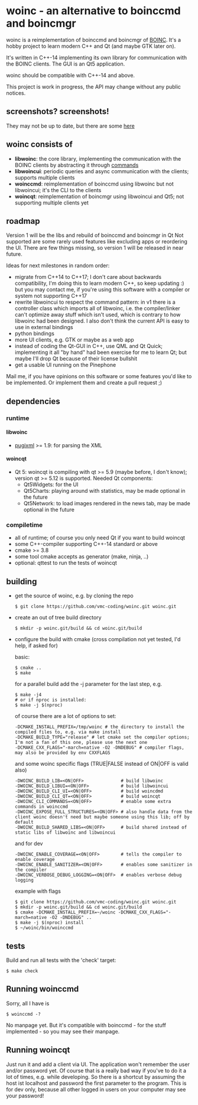 # woinc - an alternative to boinccmd and boincmgr

woinc is a reimplementation of boinccmd and boincmgr of [BOINC](https://boinc.berkeley.edu/). It's a hobby project to learn modern C++ and Qt (and maybe GTK later on).

It's written in C++-14 implementing its own library for communication with the BOINC clients. The GUI is an Qt5 application.

woinc should be compatible with C++-14 and above.

This project is work in progress, the API may change without any public notices.

## screenshots? screenshots!

They may not be up to date, but there are some [here](http://83.169.22.26/woinc/)

## woinc consists of

- **libwoinc**: the core library, implementing the communication with the BOINC clients by abstracting it through [commands](https://en.wikipedia.org/wiki/Command_pattern)
- **libwoincui**: periodic queries and async communication with the clients; supports multiple clients
- **woinccmd**: reimplementation of boinccmd using libwoinc but not libwoincui; it's the CLI to the clients
- **woincqt**: reimplementation of boincmgr using libwoincui and Qt5; not supporting multiple clients yet

## roadmap

Version 1 will be the libs and rebuild of boinccmd and boincmgr in Qt
Not supported are some rarely used features like excluding apps or reordering the UI.
There are few things missing, so version 1 will be released in near future.

Ideas for next milestones in random order:
- migrate from C++14 to C++17; I don't care about backwards compatibility, I'm doing this to learn modern C++, so keep updating :)
  but you may contact me, if you're using this software with a compiler or system not supporting C++17
- rewrite libwoincui to respect the command pattern:
  in v1 there is a controller class which imports all of libwoinc,
  i.e. the compiler/linker can't optimize away stuff which isn't used,
  which is contrary to how libwoinc had been designed.
  I also don't think the current API is easy to use in external bindings
- python bindings
- more UI clients, e.g. GTK or maybe as a web app
- instead of coding the Qt-GUI in C++, use QML and Qt Quick; implementing it all "by hand" had been exercise for me to learn Qt; but maybe I'll drop Qt because of their license bullshit
- get a usable UI running on the Pinephone

Mail me, if you have opinions on this software or some features you'd like to be implemented.
Or implement them and create a pull request ;)

## dependencies

### runtime

#### libwoinc
- [pugixml](https://pugixml.org/) >= 1.9: for parsing the XML

#### woincqt
- Qt 5: woincqt is compiling with qt >= 5.9 (maybe before, I don't know); version qt >= 5.12 is supported. Needed Qt components:
    - Qt5Widgets: for the UI
    - Qt5Charts: playing around with statistics, may be made optional in the future
    - Qt5Network: to load images rendered in the news tab, may be made optional in the future

### compiletime

- all of runtime; of course you only need Qt if you want to build woincqt
- some C++-compiler supporting C++-14 standard or above
- cmake >= 3.8
- some tool cmake accepts as generator (make, ninja, ..)
- optional: qttest to run the tests of woincqt

## building
- get the source of woinc, e.g. by cloning the repo
    ```shell script
    $ git clone https://github.com/vmc-coding/woinc.git woinc.git
    ```
- create an out of tree build directory
    ```shell script
    $ mkdir -p woinc.git/build && cd woinc.git/build
    ```
- configure the build with cmake (cross compilation not yet tested, I'd help, if asked for)

    basic:
    ```shell script
    $ cmake ..
    $ make
    ```
    for a parallel build add the -j parameter for the last step, e.g.
    ```
    $ make -j4
    # or if nproc is installed:
    $ make -j $(nproc)
    ```
    of course there are a lot of options to set:
    ```
    -DCMAKE_INSTALL_PREFIX=/tmp/woinc # the directory to install the compiled files to, e.g. via make install
    -DCMAKE_BUILD_TYPE="release" # let cmake set the compiler options; I'm not a fan of this one, please use the next one
    -DCMAKE_CXX_FLAGS="-march=native -O2 -DNDEBUG" # compiler flags, may also be provided by env CXXFLAGS
    ```
    and some woinc specific flags (TRUE|FALSE instead of ON|OFF is valid also)
    ```
    -DWOINC_BUILD_LIB=<ON|OFF>              # build libwoinc
    -DWOINC_BUILD_LIBUI=<ON|OFF>            # build libwoincui
    -DWOINC_BUILD_CLI_UI=<ON|OFF>           # build woincdmd
    -DWOINC_BUILD_CLI_QT=<ON|OFF>           # build woincqt
    -DWOINC_CLI_COMMANDS=<ON|OFF>           # enable some extra commands in woinccmd
    -DWOINC_EXPOSE_FULL_STRUCTURES=<ON|OFF> # also handle data from the client woinc doesn't need but maybe someone using this lib; off by default
    -DWOINC_BUILD_SHARED_LIBS=<ON|OFF>      # build shared instead of static libs of libwoinc and libwoincui
    ```
    and for dev
    ```
    -DWOINC_ENABLE_COVERAGE=<ON|OFF>        # tells the compiler to enable coverage
    -DWOINC_ENABLE_SANITIZER=<ON|OFF>       # enables some sanitizer in the compiler
    -DWOINC_VERBOSE_DEBUG_LOGGING=<ON|OFF>  # enables verbose debug logging
    ```
    example with flags
    ```shell script
    $ git clone https://github.com/vmc-coding/woinc.git woinc.git
    $ mkdir -p woinc.git/build && cd woinc.git/build
    $ cmake -DCMAKE_INSTALL_PREFIX=~/woinc -DCMAKE_CXX_FLAGS="-march=native -O2 -DNDEBUG" ..
    $ make -j $(nproc) install
    $ ~/woinc/bin/woinccmd
    ```

## tests
Build and run all tests with the 'check' target:
```shell script
$ make check
```

## Running woinccmd
Sorry, all I have is
```shell script
$ woinccmd -?
```
No manpage yet. But it's compatible with boinccmd - for the stuff implemented - so you may see their manpage.

## Running woincqt
Just run it and add a client via UI. The application won't remember the user and/or password yet.
Of course that is a really bad way if you've to do it a lot of times,
 e.g. while developing.
So there is a shortcut by assuming the host ist localhost
 and password the first parameter to the program.
This is for dev only, because all other logged in users on your computer may see your password!
